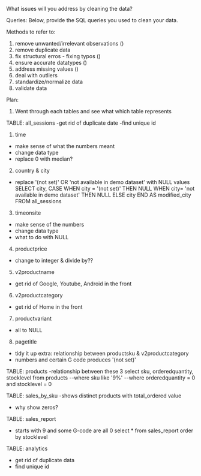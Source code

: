 What issues will you address by cleaning the data?





Queries:
Below, provide the SQL queries you used to clean your data.


Methods to refer to:
1. remove unwanted/irrelevant observations ()
2. remove duplicate data
3. fix structural erros - fixing typos ()
4. ensure accurate datatypes ()
5. address missing values ()
6. deal with outliers
7. standardize/normalize data
8. validate data

Plan:
1. Went through each tables and see what which table represents 
 
TABLE: all_sessions
-get rid of duplicate date
-find unique id
1. time  
- make sense of what the numbers meant
- change data type 
- replace 0 with median?
2. country & city 
- replace '(not set)' OR 'not available in demo dataset' with NULL values
SELECT city,
CASE
	WHEN city = '(not set)' THEN NULL
	WHEN city= 'not available in demo dataset' THEN NULL
	ELSE city
END AS modified_city
FROM all_sessions
3. timeonsite
- make sense of the numbers
- change data type
- what to do with NULL
4. productprice
- change to integer & divide by??
5. v2productname
- get rid of Google, Youtube, Android in the front
6. v2productcategory
- get rid of Home in the front
7. productvariant 
- all to NULL
8. pagetitle
- tidy it up
extra: relationship between productsku & v2productcategory
- numbers and certain G code produces '(not set)'

TABLE: products
-relationship between these 3 
select sku, orderedquantity, stocklevel from products 
--where sku like '9%'
--where orderedquantity = 0 and stocklevel = 0

TABLE: sales_by_sku
-shows distinct products with total_ordered value
- why show zeros?

TABLE: sales_report
- starts with 9 and some G-code are all 0
select * from sales_report order by stocklevel

TABLE: analytics
- get rid of duplicate data
- find unique id 



